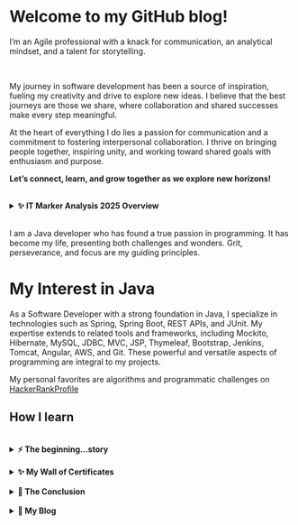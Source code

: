 # Welcome to my GitHub blog!


I’m an Agile professional with a knack for communication, an analytical mindset, and a talent for storytelling.

<br>

My journey in software development has been a source of inspiration, fueling my creativity and drive to explore new ideas. I believe that the best journeys are those we share, where collaboration and shared successes make every step meaningful.


At the heart of everything I do lies a passion for communication and a commitment to fostering interpersonal collaboration. I thrive on bringing people together, inspiring unity, and working toward shared goals with enthusiasm and purpose.  

**Let’s connect, learn, and grow together as we explore new horizons!**


<br>
<details>	
  <summary><b>✨ IT Marker Analysis 2025 Overview </b></summary> 
<br>
The global IT recruitment landscape in 2025 presents a mix of challenges and opportunities, influenced by technological advancements, economic shifts, and evolving workplace dynamics. Here's an overview: <br />

<br>

**Global IT Recruitment Trends:**

1. **Artificial Intelligence (AI) Integration:**
AI is increasingly being utilized to enhance the recruitment process, improving candidate sourcing, screening, and engagement. However, it's essential to manage AI implementation carefully to avoid potential biases and ensure a positive candidate experience.

2. **Focus on Critical Skills:**
There's a heightened emphasis on identifying and acquiring critical skills, particularly in areas like cybersecurity, data analytics, and AI development. Employers are prioritizing candidates with specialized expertise to stay competitive.

3. **Flexible Work Models:**
The demand for remote and hybrid work arrangements remains strong. Companies are adapting to these preferences to attract top talent, offering flexible work environments as a standard practice.

4. **Employee Advocacy and Experience:**
Organizations are focusing on creating positive employee experiences and leveraging employee advocacy to attract and retain talent. A strong employer brand, supported by satisfied employees, is becoming a key differentiator.

IT Recruitment in Poland:

Poland's IT sector is experiencing significant growth, with the market size estimated at $28.68 billion in 2024 and projected to reach $46.51 billion by 2029, growing at a compound annual growth rate (CAGR) of 10.15%. 
VERITA HR
 This expansion is driven by both domestic developments and an influx of IT talent from neighboring countries.

However, this rapid growth presents challenges:

* **Talent Shortage:**
The increasing demand for IT professionals may lead to a talent crunch, especially in specialized fields. The existing talent pool might struggle to meet the needs of both startups and multinational corporations operating in Poland. 
DEVSDATA

* **Temporary Employment Trends:**
Approximately 63% of companies in Poland plan to hire temporary workers in the first quarter of 2025, a 12% increase from the same period in the previous year. This trend indicates a shift towards more flexible staffing solutions in response to market uncertainties. 
STAFFING INDUSTRY ANALYSTS

**Conclusion:**

The IT recruitment landscape in 2025 is shaped by technological integration, a focus on critical skills, and evolving work models. In Poland, while the IT sector is poised for substantial growth, addressing the potential talent shortage will be crucial. Companies may need to invest in training and development programs, explore international talent pools, and adapt to flexible employment arrangements to navigate these challenges effectively.
  
  <br />



  </details>

  <br>

I am a Java developer who has found a true passion in programming. It has become my life, presenting both challenges and wonders. Grit, perseverance, and focus are my guiding principles.



# My Interest in Java 

As a Software Developer with a strong foundation in Java, I specialize in technologies such as Spring, Spring Boot, REST APIs, and JUnit. My expertise extends to related tools and frameworks, including Mockito, Hibernate, MySQL, JDBC, MVC, JSP, Thymeleaf, Bootstrap, Jenkins, Tomcat, Angular, AWS, and Git. These powerful and versatile aspects of programming are integral to my projects.

My personal favorites are algorithms and programmatic challenges on [HackerRankProfile](https://www.hackerrank.com/kacpergierycz)


<h2 align="left" id="macropower-tech">How I learn</h2>

<br>
<details>	
  <summary><b>⚡  The beginning...story</b></summary> 
  <br />
The beginning
  <br>
I spent years working in sales. While selling IT services, I got the idea to venture into the software business, which led me to start learning a bit about programming. Over time, I discovered that programming was incredibly engaging; solving exercises was rewarding, especially as they increased in difficulty.

The library became my learning ground, where I met friends who were studying various subjects—one was focused on JavaScript, another on UML. Our discussions about programming and the cognitive processes involved in learning were thrilling. I became deeply curious and found myself wanting to learn more and more.
  <br>
  
The first steps I took was with Coursera courses: learning how to learn, [computer science fundamentals & Java basics,](https://coursera.org/share/58d86a3f9fdfe25e90012072d2cb758b), then [more advanced Java](https://user-images.githubusercontent.com/57790974/131525387-5df6ca4d-8db5-44ea-91b6-2d042a48689d.jpg), and finally [Data Structures and Algorithms](https://user-images.githubusercontent.com/57790974/131529228-db168e4a-a67a-4ae8-a625-62750bbac3e9.jpg) in previous courses material was hard but in a noobie friendly way, here stuff begins to be hard just like it should be, peers have only 10% success rate for passing. Math was an issue the precalculus level needed at least. I asked a friend mathematician who was giving lessosns in the library;
  <br>
  -What is discreet mathematics?
  <br>
  -The dark and twisted math with a letter e in it (he answer with a puzzling look).
  <br>
  -Yea this is what I'm looking for
  <br>
  -This material was far back in the academy and I would have to study it again.
  <br> 
  -What now then...
  <br>
  -But I can tell You a secret there is a place where You can learn math for good if you want
  <br>
  -yes yes go on
  <br>
  -The Khan Academy
  <br>
  To the math grinding then, dusted since engineering classes:) [252 videos and 100 h](https://user-images.githubusercontent.com/57790974/131519469-3cce47db-6075-4af3-b88c-dcbe807b988e.jpg) of test later [precalculus done](https://user-images.githubusercontent.com/57790974/131519490-041a41de-fed6-4d8f-a708-46755d713228.jpg). I had so much fun then math is just wonder so smooth and easy. YEA! I went through the fire of Algorithm class. During this time pandemic came and libraries closed. Was worrying would I be able to study at home, this was challenging and still just pushing a little harder but sometimes relaxing more.
  <br>
  Coursera set me up for a 1.2 year gave me great programming skills and some general computer science knowledge to understand what to do next. Yes, I had to figure the rest on my own. First was [Database Design](https://www.youtube.com/watch?v=ztHopE5Wnpc&list=RDCMUC8butISFwT-Wl7EV0hUK0BQ&index=2) Cayleb Curry is a great guy, [MySQL FreeCodeCamp Course](https://www.youtube.com/watch?v=HXV3zeQKqGY&t=16s), w3shool exercise, hacker rank. I realize that there is everything I gonna need. Next is going to be the greatest stuff so far THE SPRING FRAMEWORK!!! the web development. From Chad Derbys Love2Code [Spring & Hibernate](https://www.udemy.com/certificate/UC-793e2670-66b7-4fbf-beae-75fd2fb6cb07/), [Full Stack Angular Spring Boot](https://www.udemy.com/certificate/UC-73d4c3de-3f9e-4518-8ada-7850412a79dd/), [JSP Servlets JDBC](https://www.udemy.com/certificate/UC-bb22db36-8fd5-4105-8d89-0100a4878dac/), [Deploy Java Spring to AWS](https://www.udemy.com/certificate/UC-6d7b8480-fa39-41f4-8976-f86c0399edd5/). After this, I have done Spring home Guides and tutorials. Switched to [Java Brains](https://www.youtube.com/channel/UCYt1sfh5464XaDBH0oH_o7Q) and [Telusco](https://www.youtube.com/channel/UC59K-uG2A5ogwIrHw4bmlEg) and done almost all Courses(Hibernate, JSP/Servlets, JAX-RS, REST, Spring Boot, Hibernate, JDBC, ...). <br>  Now came the time when I feel I'm ready and need to find real projects and people to discuss ideas to expand and solidify my expertise and share the joy of creativity.
Done [Git Branching](https://learngitbranching.js.org/?locale=en_US) :)
 
</details>



<br>
<details>	
  <summary><b>✨  My Wall of Certificates </b></summary> 
  <br />
  
![Java Programming and Software Engineering Fundamentals](https://user-images.githubusercontent.com/57790974/131519732-f70f9049-bc53-4186-a1ae-871f5f4fcce3.jpg)
![Programming Foundations with JavaScript, HTML and CSS](https://user-images.githubusercontent.com/57790974/131519749-673fc919-66ed-49f6-8f4f-a7e8d97f83a4.jpg)
![Java Programming Arrays, Lists, and Structured Data](https://user-images.githubusercontent.com/57790974/131519737-1d53e182-48c5-4db9-9672-1f8f29ec65ed.jpg)
![Java Programming Build a Recommendation System](https://user-images.githubusercontent.com/57790974/131519738-4aec92c3-5bbd-4a92-a54e-cb80aa091e0a.jpg)
![Java Programming Principles of Software Design](https://user-images.githubusercontent.com/57790974/131519743-46b0903d-50b7-4455-9490-65b28bd8230d.jpg)
![Java Programming Solving Problems with Software](https://user-images.githubusercontent.com/57790974/131519747-6ca7f067-3b01-4865-8239-38fdf128a343.jpg)
![Object Oriented Java Programming Data Structures and Beyond](https://user-images.githubusercontent.com/57790974/131525387-5df6ca4d-8db5-44ea-91b6-2d042a48689d.jpg)
![Object Oriented Programming in Java](https://user-images.githubusercontent.com/57790974/131525424-b91223e2-82e3-42c0-b9ae-be7725dc7158.jpg)
![Data Structures and Performance](https://user-images.githubusercontent.com/57790974/131525433-141d6dac-abe4-4124-b998-35896205739f.jpg)
![Advanced Data Structures in Java](https://user-images.githubusercontent.com/57790974/131525472-78618f40-5833-4544-bae6-a07341caa4cd.jpg)
![Mastering the Software Engineering Interview](https://user-images.githubusercontent.com/57790974/131525508-0faaf503-88c1-47e7-92f5-cf272629e042.jpg)
![Capstone Analyzing (Social) Network Data](https://user-images.githubusercontent.com/57790974/131525527-f3458fcd-d385-4b0a-96c5-7aed1459f157.jpg)


![Data Structures and Algorithms](https://user-images.githubusercontent.com/57790974/131529228-db168e4a-a67a-4ae8-a625-62750bbac3e9.jpg)
![Data Structures](https://user-images.githubusercontent.com/57790974/131529273-a2d0315e-83b0-4219-a6e1-f4ef1322ba05.jpg)
![Algorithms on Strings](https://user-images.githubusercontent.com/57790974/131529286-ee6f9e00-7f0a-4e14-bbda-fe944fe4329f.jpg)
![Algorithms on Graphs](https://user-images.githubusercontent.com/57790974/131529305-1618569d-8941-48de-8dd9-b6c328b99bd6.jpg)
![Algorithmic Toolbox](https://user-images.githubusercontent.com/57790974/131529330-d95345dd-b38a-4a37-9c2b-c15d6ab16e3d.jpg)
![Advanced Algorithms and Complexity](https://user-images.githubusercontent.com/57790974/131529340-9cd9fd12-1985-4ff5-954c-17f19ea391dc.jpg)
![Genome Assembly Programming Challenge](https://user-images.githubusercontent.com/57790974/131529351-7d67f8d8-bf4a-46ef-9b2e-9c3ef0635e98.jpg)

![Learn Java Unit Testing with Junit   Mockito in 30 Steps](https://user-images.githubusercontent.com/57790974/149108913-94124052-f908-4269-93ea-3859e7c6d343.jpg)
![Master Java Unit Testing with Spring Boot   Mockito](https://user-images.githubusercontent.com/57790974/149108591-1aa0aeb5-8293-47ba-937d-bbcae1f07c45.jpg)
![Docker for Beginners DevOps for Java, Spring Boot](https://user-images.githubusercontent.com/57790974/149109049-36538ed8-b775-47a1-b614-d0ac4af97ad9.jpg)
![Deploy Java Spring to AWS](https://user-images.githubusercontent.com/57790974/131817550-2800ec39-7f5e-467b-91ae-049fc1542d37.jpg)
![Full Stack Angular Spring Boot](https://user-images.githubusercontent.com/57790974/131817562-7d6696bd-c07f-4565-83e6-e3748f16ac33.jpg)
![JSP Servlets JDBC](https://user-images.githubusercontent.com/57790974/131817571-7e9e3169-aecc-4d01-a394-0824a59e9e38.jpg)
![Spring   Hibernate](https://user-images.githubusercontent.com/57790974/131817586-2606a05b-e29c-44f4-8696-d01e0cf10375.jpg)
![Java ](https://user-images.githubusercontent.com/57790974/152101045-7bf6fe5d-42ec-4bf8-bd0d-ab361d381c1b.png)  
![SQL](https://user-images.githubusercontent.com/57790974/152100942-c5193b7a-3e73-4713-a98f-1678f024be59.png)


![khan profile2](https://user-images.githubusercontent.com/57790974/131519455-f6138392-bc8f-40c0-855b-acbf3fb25da6.jpg)
![khan progres2](https://user-images.githubusercontent.com/57790974/131519469-3cce47db-6075-4af3-b88c-dcbe807b988e.jpg)
![khan2](https://user-images.githubusercontent.com/57790974/131519490-041a41de-fed6-4d8f-a708-46755d713228.jpg)

  
</details>

<br>
<details>	
  <summary><b>🍒  The Conclusion </b></summary> 
  <br />
  


  I learn a lot and I'm proud of it.
  <br>
  The way I've chosen needed passion, persistence, iron will to overcome obstacles, intelligence, creativity, curiosity a positive attitude, social and a sense of humor to keep it all together.
  <br>
  There is still a lot to learn and create ahead this is what I'm waiting for. 
  
  </details>
  
  
  <br>  
<details>	
  <summary><b>📘 My Blog </b></summary> 
  <br>
  
**Saturday 07.05.22 I started Blog** <br>

  I recently went through several technical interviews and gained a lot of knowledge from them. I am especially grateful to the recruiters who gave me the opportunity to test and enhance my knowledge while speaking with expert programmers.

Most programmers I met are very precise and focused individuals. Their speed of thinking improves significantly when they are well-acquainted with a concept. The knowledge being tested in these interviews is primarily based on computer science concepts and theory.
  1. SOLID
  2. Agile
  3. Clean Code
  4. Object Oriented Programming
  5. Test Driven Development
  6. Data Structures
  7. Multitreading
  8. Streams
  9. Spring Framework
  10. Design Patterns
  11. SQL
  12. JAVA fundamentals
  13. CI/CD pipeline Unknown
  14. flyway/liquidbase Unknown
  
  <br>
   Abstraction is a common question, so I decided to memorize this beautiful sentence: <br> *"In essence, the abstraction is preserving the information that is   relevant in a given context, and forgetting information that is irrelevant in that context"* <br> - John V. Guttag <br><br>
  Inspired by this, I am on a quest to delve into these concepts and understand them at least to the level of my current knowledge in computer science. The areas I need to focus on the most are Clean Code, Agile, and SOLID principles.

Regarding SOLID, I will leave the Liskov Substitution Principle (L) and Dependency Inversion Principle (D) for later. For now, I am concentrating on:

S: Single Responsibility Principle
O: Open/Closed Principle
I: Interface Segregation Principle
For Clean Code, here are some general rules:

Ensure your code is easy to read and understand.
Provide an introduction with general concepts to set the stage for what follows.
Use descriptive names for methods and classes.
If a method is too long, try to extract parts into separate methods.
There is much more to this, but these are the foundational guidelines I am focusing on.
  
  Agile
  This has a great name everyone would like this name being their quality lol
  The values are quite fine they are:<br>
  - Individuals and interactions over process and tools
  - Working software over comprehensive documentation
  - Customer collaboration over contract negotiation
  - Responding to change by following the plan
 
  Yes this sounds great
  
10.05.22
  I haven’t decided whether to write in a standard diary format or to modify the text with advanced knowledge. I think both approaches would be fine, but I prefer the journal-like style.

Regarding my progress, I’ve made a significant breakthrough in my typing practice. I was stuck for a while, trying to type as fast as possible, but I kept making numerous mistakes. Eventually, I decided to slow down and focus on precision. This change led to a huge improvement in accuracy with little to no loss in speed, which was surprising. Even when I felt like I was typing slower, I maintained the same speed as before. The conclusion is that focusing on correctness actually makes things faster without realizing it. I suspect that trying to type accurately speeds up your thinking process, which might be the cause. I will continue this approach because my progress is now consistent, and it seems to be the right way to go. The essence is that working smarter is better than working harder! [basic git formatting](https://docs.github.com/en/get-started/writing-on-github/getting-started-with-writing-and-formatting-on-github/basic-writing-and-formatting-syntax#relative-links) .
  
  11.05.22
  Yesterday, I had a great conversation with a developer and added a few topics to my list. He mentioned an interesting point: after some time, programming can become a bit monotonous. However, there are ways to keep it engaging, such as interacting with clients and exploring their interests. 
  
  12.05.22
  Another day another oportunity 
  I find out that the more I speak the more I get use to speaking with developers and geting in theig thinking process and like them and it's a mutual process.
  But to the main technicall stuff the SQL zoo I greatly consider the best place to learn SQL and it thought me well.
  I had to make a revisit to https://learngitbranching.js.org to get to:<br>
  rebase -i C1 C3 copying the C1 C2 C3 from head location to new brach or rearange them <br>
  checkout C3  moving with main or into branches
  branch -f foo C3 moves foo to the C3 commit
  <br>
  need to find out how to move thro hash maps using streams!!
  
  <br />
  
  24.05.22
  After a week long holidays I'm back in programming there is some thinkg that i want to write about last day of recruitment but about it later here now the yesterday. Yesterday was first day after a holidays the first holidays after 3 long years it's almost hard to figure out how long this period is 3 years of constatnt learning passed like one or even less and there is still more to learn it's the best part. During last technical interview i encouter the best understanding about a way I can go into after all this algorithms and math i can go to neural networks, the graphs was my favorite part of all and this seems to be a natural extension, first ofcourse the Samsung inducion:) and all the stuf with kotlin multithreading and static analyzis and clean code and all of this. Yest It will be a great adventure cant wait. But to the first day it was hard to swich to working hours and to get into programing but the progres have been made and I see the benefit of fresh mind I setup InteliJ IDEA git and started with multithreading, streams lambdas today books came had to go for them. I'm exited.
  
  
  30.05.22
  Have less and less time the more I practice for Samsung there is more to notice but now have to practice then I note only Topics.
  Concurency I just started but find out have to get this it's 10 h to get a greter understanding
  Streams well understand done some examples and thing is clear
  Optional just Optional
  Kotlin on jetBrains great platforn there is a lot I'm in 1/5 
  sonar just started
  
  06.06.22
  The Induction is done it hapend so fast now first week in Samsung the work culture is the bigest thing The Samsung have to offer people are helpfull and easy going focuse on work of course but open to discussions. I had a greate guy for a part leader the guy that is not hesitating in correting me if there is something worong and I'm gretfull for this insight the learning is double this way. The amout of stuff that is to setup is menagable have to be carefull with helpfullnes of guys becouse the best lerning is a way thro fire of understanding and I have to train concepts and recall the stuff. Yes soon the programming will finaly be upon me and I will swimm deep in Java to program the program I'm just little afraid that I will sweem so deep it would be hard to get in to the surface again but have to go finally I'm walking my path.
  
  21.02.23
  Long time passed since I wrote someting last. I am doing revision of my knowleage of Java, Spring, SQL. Now grinding java on Oracle docs and I found them very good like a source of material quite surpising there was a time I consider it a waste of time. Now its place with best knowleage and examples tried to find the Spring in simmilar fasion but well I need to explre some more in spring.io.
  Well java basics JVM, JRE, JDK, variables, classes  
  
  23.02.23 
  After some time in Oracle Java documentation I have realized that there is no better place to learn Java all others are just trying to reinvent the weel and in the process some of them are corupting the subject. After this i know that I'm going to stay on Oracle for some time week is a realistic estimation. Some progres has been made in Spring REST learning mostly some annotations for REST but still need some more. 
  I realize that I have to redo my CV in complitly different way more specialized in the way of things I'm relearning now. Core Java, Spring, SQL and only this.
  
    </details>
  

# Besides programming

When life became a quest for knowledge of Java programming it's exciting. The challenge is how to do it 8-10h/d 6d/week and stay consistent for years yea 2.5y. Need for mental variety and healthy habits are necessary:)  
 There are things that I found useful and helpful to keep me up and running smoothly and relaxed: learning practices mainly Pomodoro technique:), Tony Buzan's Mind Maps and thoughts practices mnemonics, walks in the park, friends, keyboard master, meditations, self hypnosis, juggling, guitar, funny things I love to laugh, sport lot of sport and last but not least books.
 
#
<!--Coding calms me down.-->
 
#

I set myself to achieve mastery in computer science. I can write application in Java, implements algorithms and have funn doing it. 



<!---
KacperGierycz/KacperGierycz is a ✨ special ✨ repository because its `README.md` (this file) appears on your GitHub profile.
You can click the Preview link to take a look at your changes.
--->
